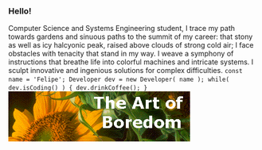 ### Hello!

Computer Science and Systems Engineering student, I trace my path towards gardens and sinuous paths to the summit of my career: that stony as well as icy halcyonic peak, raised above clouds of strong cold air; I face obstacles with tenacity that stand in my way. I weave a symphony of instructions that breathe life into colorful machines and intricate systems. I sculpt innovative and ingenious solutions for complex difficulties. `const name = 'Felipe'; Developer dev = new Developer( name ); while( dev.isCoding() ) { dev.drinkCoffee(); }`
<img style="" src="https://raw.githubusercontent.com/ainfanthe/ainfanthe/main/assets/img1.png">
